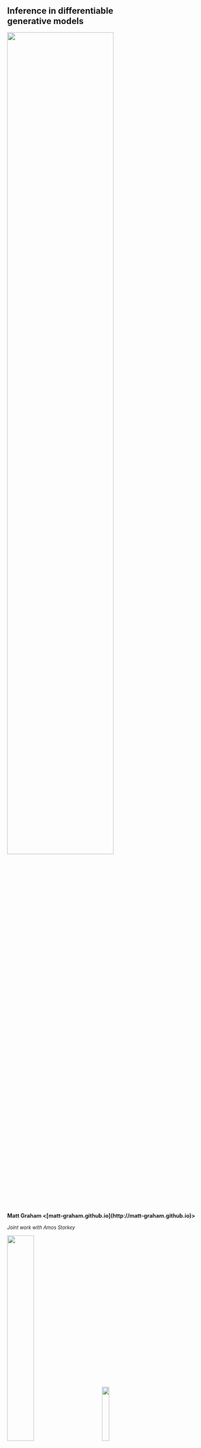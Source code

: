 
<h1 class='title-heading' style='font-size:140%;'>
  Inference in differentiable <br /> generative models
</h1>

<img src='images/title-image-v2.svg' width='70%'
 style='background: none; border: none; box-shadow: none;' />

<p style='font-size: 90%; font-weight: bold;'>
  Matt Graham &lt;[matt-graham.github.io](http://matt-graham.github.io)&gt;
</p>

<p style='font-size: 80%; font-style: italic;'>
  Joint work with Amos Storkey
</p>

<img width='35%' src='images/informatics-logo.svg' style='margin-right: 20px;' />
<img width='18%' src='images/nus-logo.svg' style='margin-left: 20px;' />


---

### Problem description and notation

<div class="fragment" data-fragment-index="0">

*Given:* Probabilistic model of

<p>
    $\observed{\rvct{x}}$ <span class="observed">: observed variables $\in \observed{\set{X}}$,</span>
</p>
<p>
    $\latent{\rvct{z}}$ <span class="latent">: latent variables $\in \latent{\set{Z}}$.</span>
</p>

</div>

<p class="fragment" data-fragment-index="2">
  *Task:* estimate conditional expectations
</p>

$$\expc{\,f(\latent{\rvct{z}}) \gvn \observed{\rvct{x} = \obs{\vct{x}}}}.$$ <!-- .element: class="fragment" data-fragment-index="2" -->

---

### Probabilistic model specification

<div>

<div class='third-column fragment' data-fragment-index='1' style='width: 24%;'>
<p>*Factor graph*</p>

<div class='img-row'>
<img src='images/directed-generative-model-factor-graph.svg' height='250px' />
</div>

\begin{align}
  \latent{\rvct{z}} &\sim \pden{\latent{\rvct{z}}}\\\\
  \observed{\rvct{x}} \gvn \latent{\rvct{z}}  &\sim
  \pden{\observed{\rvct{x}}|\latent{\rvct{z}}}
\end{align}
</div>

<div class='third-column fragment' data-markdown data-fragment-index='2' style='width: 44%;'>
<p>*Probabilistic program*</p>

<pre style='overflow: hidden;'>
<code data-trim data-noescape> 
def generate_z(rng):
    # ...
    return z
   
def generate_x_gvn_z(rng, z):
    # ...
    return x
  
def generate_x(rng):
    z = generate_z(rng)
    x = generate_x_gvn_z(
        rng, z)
    return x
</code>
</pre>

</div>

<div class='third-column fragment' data-fragment-index='3' style='width: 32%;'>
<p>*Computation graph*</p>

<div class='img-row'>
<img src='images/directed-generative-model-computation-graph.svg' height='250px' />
</div>

\begin{align}
  \latent{\rvct{z}} &= \vctfunc{g}\_{\latent{\rvct{z}}}(\input{\rvct{u}\_1})\\\\
  \observed{\rvct{x}} &= \vctfunc{g}\_{\observed{\rvct{x}}|\latent{\rvct{z}}}(\input{\rvct{u}\_2},\, \latent{\rvct{z}})
\end{align}
</div>

<div style='clear: both;'></div>

</div>

---

### Generative models

A generative model can be expressed in the form

$$
  \input{\rvct{u}} \sim \pden{\input{\rvct{u}}}
  \qquad
  \latent{\rvct{z}} = \vctfunc{g}\_{\latent{\rvct{z}}}(\input{\rvct{u}})
  \qquad
  \observed{\rvct{x}} = \vctfunc{g}\_{\observed{\rvct{x}}}(\input{\rvct{u}})
$$

$$
 \input{\rvct{u}} = (\input{\rvct{u}\_1}, \input{\rvct{u}\_2}) \qquad
 \vctfunc{g}\_{\observed{\rvct{x}}}(\input{\rvct{u}}) = \vctfunc{g}\_{\observed{\rvct{x}}|\latent{\rvct{z}}}(\input{\rvct{u}\_2}, \vctfunc{g}\_{\latent{\rvct{z}}}(\input{\rvct{u}\_1}))
$$<!-- .element: class="fragment current-visible" data-fragment-index="1" -->

Often $\pden{\observed{\rvct{x}},\latent{\rvct{z}}}$ not explicitly defined. How to perform inference? <!-- .element: class="fragment" data-fragment-index="2" -->

---

### Differentiable generative models

<img src='images/title-image-v2.svg' width='65%' />

Concentrate on restricted case where

  * variables real-valued: $\input{\set{U}} \subseteq \reals^{D\_{\input{\rvct{u}}}}$, $\observed{\set{X}} \subseteq \reals^{D\_{\observed{\rvct{x}}}}$, $\latent{\set{Z}} \subseteq \reals^{D\_{\latent{\rvct{z}}}}$, <!-- .element: class="fragment" data-fragment-index="1" -->
  * input density $\pden{\input{\rvct{u}}}$ defined wrt Lebesgue measure on $\input{\set{U}}$, <!-- .element: class="fragment" data-fragment-index="2" -->
  * input density gradient $\pd{\pden{\input{\rvct{u}}}}{\input{\vct{u}}}$ exists almost everywhere, <!-- .element: class="fragment" data-fragment-index="3" -->
  * generator Jacobian $\pd{\vctfunc{g}\_{\observed{\rvct{x}}}}{\input{\vct{u}}}$ exists almost everywhere. <!-- .element: class="fragment" data-fragment-index="4" -->

---

<!-- .slide: data-transition="none" -->
<h3 style='font-size: 120%;'>Inference in generative models?</h3>

<img src='images/abc-in-input-space-1-v2.svg' width='100%' />

----

<!-- .slide: data-transition="none" -->
<h3 style='font-size: 120%;'> Approximate Bayesian Computation (ABC) </h3>

<img src='images/abc-in-input-space-epsilon-1e-01-v2.svg' width='100%' />

----

<!-- .slide: data-transition="none" -->
<h3 style='font-size: 120%;'> Approximate Bayesian Computation (ABC) </h3>

<img src='images/abc-in-input-space-epsilon-5e-02-v2.svg' width='100%' />

----

<!-- .slide: data-transition="none" -->
<h3 style='font-size: 120%;'> Approximate Bayesian Computation (ABC) </h3>

<img src='images/abc-in-input-space-epsilon-3e-02-v2.svg' width='100%' />

---

    <!-- .slide: data-transition="none" -->
### $\epsilon \to 0$ : conditioning as a constraint

<img  src='images/abc-in-input-space-exact-constraint-v3.svg' width='80%' />

Exactly conditioning on observations restricts inputs to a manifold embedded in input space

$$
  \vctfunc{g}\_{\observed{\rvct{x}}}^{-1}(\observed{\obs{\vct{x}}}) = \lbr \input{\vct{u}} \in \input{\set{U}} : \vctfunc{g}\_{\observed{\rvct{x}}}(\input{\vct{u}}) = \observed{\obs{\vct{x}}} \rbr.
$$

----

### Asymptotically exact inference

<div class="fragment" data-fragment-index="1">
Conditional expectations are integrals over $\vctfunc{g}\_{\observed{\rvct{x}}}^{-1}(\observed{\obs{\vct{x}}})$

<div style='padding-top:10px'>
\begin{equation}
  \expc{\,f(\latent{\rvct{z}}) \gvn \observed{\rvct{x}} = \observed{\obs{\vct{x}}}} = \\\\
  \frac{1}{C}
  \int\_{\vctfunc{g}\_{\observed{\rvct{x}}}^{-1}(\observed{\obs{\vct{x}}})}
    f \circ \vctfunc{g}\_{\latent{\rvct{z}}}(\input{\vct{u}})\,
    \left|
      \pd{\vctfunc{g}\_{\observed{\rvct{x}}}}{\input{\vct{u}}}
      \pd{\vctfunc{g}\_{\observed{\rvct{x}}}}{\input{\vct{u}}}^{\rm{T}}
    \right|^{-\frac{1}{2}}\hspace{-0.2em}
    \pden{\input{\rvct{u}}}(\input{\vct{u}})\,
  \mathcal{H}^{D\_{\input{\rvct{u}}}-D\_{\observed{\rvct{x}}}}\lpa\dr\input{\vct{u}}\rpa
\end{equation}
<br />
with $\mathcal{H}^{D\_{\input{\rvct{u}}}-D\_{\observed{\rvct{x}}}}$ the Hausdorff measure on $\vctfunc{g}\_{\observed{\rvct{x}}}^{-1}(\observed{\obs{\vct{x}}})$.
</div>

<small style='font-size: 80%;'>(Diaconis, Holmes & Shahshahani; 2013)</small>
</div>

----

### Asymptotically exact inference

Sample states of a Markov chain $\lbr \input{\vct{u}^{(s)}} \rbr_{s=1}^S$ such that:

<p class="fragment" data-fragment-index="1"> the chain is restricted to $\vctfunc{g}\_{\observed{\rvct{x}}}^{-1}(\observed{\obs{\vct{x}}})$, </p>

<p class="fragment" data-fragment-index="2">
  and its stationary distribution has density wrt $\mathcal{H}^{D\_{\input{\rvct{u}}}-D\_{\observed{\rvct{x}}}}$ $\pi(\input{\vct{u}}) = 
    \left|
      \pd{\vctfunc{g}\_{\observed{\rvct{x}}}}{\input{\vct{u}}}
      \pd{\vctfunc{g}\_{\observed{\rvct{x}}}}{\input{\vct{u}}}\tr
    \right|^{-\frac{1}{2}}\,
    \pden{\input{\rvct{u}}}(\input{\vct{u}}) $,
</p>

<div class="fragment" data-fragment-index="3">
then we can calculate consistent estimators

$$
  \expc{\,f(\latent{\rvct{z}}) \gvn \observed{\rvct{x} = \vct{x}}} =
  \lim\_{S \to \infty} \frac{1}{S} \sum\_{s=1}^S \lbr f \circ {\vctfunc{g}\_{\latent{\rvct{z}}}}\lpa\input{\vct{u}^{(s)}}\rpa \rbr.
$$
</div>

---

### Constrained Hamiltonian Monte Carlo <small>Hartmann and Schutte, 2005; Leli&egrave;vre, 2012; Brubaker et al. 2012</small>

Use simulated constrained Hamiltonian dynamic to propose moves on implicitly defined embedded manifold $\vctfunc{g}\_{\observed{\rvct{x}}}^{-1}(\observed{\obs{\vct{x}}})$. <!-- .element: class="fragment" data-fragment-index="1" -->

$$
  \td{\input{\vct{u}}}{t} = \vct{p}
  \qquad
  \td{\vct{p}}{t} = \pd{\log \pi}{\input{\vct{u}}} - \pd{\vctfunc{g}\_{\observed{\rvct{x}}}}{\input{\vct{u}}}\tr\vct{\lambda}
$$ <!-- .element: class="fragment" data-fragment-index="2" -->

subject to $\vctfunc{g}\_{\observed{\rvct{x}}}(\input{\vct{u}}) = \observed{\obs{\vct{x}}}$ and $\pd{\vctfunc{g}\_{\observed{\rvct{x}}}}{\input{\vct{u}}}\vct{p} = \vct{0}$. <!-- .element: class="fragment" data-fragment-index="2" -->

<p class="fragment" data-fragment-index="3">Integrators such as RATTLE <small style='font-size: 80%;' >(Andersen, 1983)</small> time-reversible and measure preserving <small style='font-size: 80%;' >(Leimkuhler and Skeel, 1994)</small>.</p>

----

### Constrained HMC in toy example

<video autoplay controls loop>
  <source data-src="images/chmc-animation-io-points.mp4" type="video/mp4" />
</video>

---

### Conclusions

  * Inference method for differentiable generative models.  <!-- .element: class="fragment" data-fragment-index="1" -->
  * Consider conditioning as constraint on inputs. <!-- .element: class="fragment" data-fragment-index="2" -->
  * Asymptotically exact alternative to ABC where applicable: tractable inference with $\epsilon \to 0$ and full observed data. <!-- .element: class="fragment" data-fragment-index="3" -->

---

## Thanks for listening.

<br />

Python code at <i class="fa fa-github fa-fw"></i> [git.io/dgm](http://git.io/dgm)

M. M. Graham and A. J. Storkey. Asymptotically exact inference in differentiable generative models.  
*Electronic Journal of Statistics*, 2017.  
[dx.doi.org/10.1214/17-EJS1340SI](http://dx.doi.org/10.1214/17-EJS1340SI)

Shorter *AISTATS* 2017 conference paper  <i class="ai ai-arxiv fa-fw"></i> [arxiv.org/abs/1605.07826](https://arxiv.org/abs/1605.07826)

---

<!-- .slide: style="font-size: 70%" -->

<h3 style='font-size: 200%;'>References</h3>

*  H. C. Andersen.
   RATTLE: A 'velocity' version of the SHAKE algorithm for molecular dynamics calculations.
   *Journal of Computational Physics.*, 1983.

*  M. A. Brubaker, M. Saelzmann, and R. Urtasun.
   A family of MCMC methods on implicitly defined manifolds.
   *AISTATS*, 2012.

*  P. Diaconis, S. Holmes and M. Shahshahani.
   Sampling from a Manifold.
   *Advances in Modern Statistical Theory and Applications*, 2013.

----

<!-- .slide: style="font-size: 70%" -->

<h3 style='font-size: 200%;'>References</h3>

*  C. Hartmann and C. Schutte.
   A constrained hybrid Monte Carlo algorithm and the problem of calculating the free energy in several variables.
   *ZAMM-Zeitschrift f&uuml;r Angewandte Mathematik*, 2005.


*  B. J. Leimkuhler and R. D. Skeel.
   Symplectic numerical integrators in constrained Hamiltonian systems.
   *Journal of Computational Physics*, 1994.

*  T. Leli&egrave;vre, M. Rousset and G. Stoltz.
   Langevin dynamics with constraints and computation of free energy differences.
   *Mathematics of Computation*, 2012.
